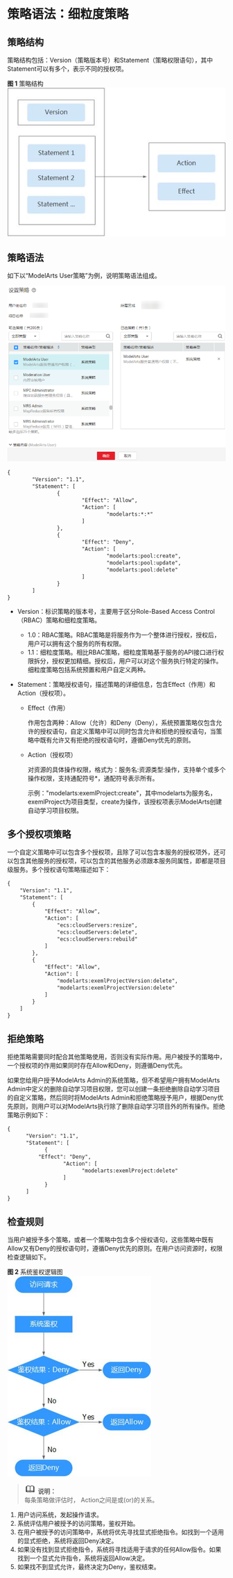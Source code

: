 # 策略语法：细粒度策略<a name="modelarts_23_0081"></a>

## 策略结构<a name="section19213979419"></a>

策略结构包括：Version（策略版本号）和Statement（策略权限语句），其中Statement可以有多个，表示不同的授权项。

**图 1**  策略结构<a name="fig19448177184118"></a>  
![](figures/策略结构.jpg "策略结构")

## 策略语法<a name="section321719715411"></a>

如下以“ModelArts User策略”为例，说明策略语法组成。

![](figures/zh-cn_image_0208256752.png)

```
{
        "Version": "1.1",
        "Statement": [
                {
                        "Effect": "Allow",
                        "Action": [
                                "modelarts:*:*"
                        ]
                },
                {
                        "Effect": "Deny",
                        "Action": [
                                "modelarts:pool:create",
                                "modelarts:pool:update",
                                "modelarts:pool:delete"
                        ]
                }
        ]
}
```

-   Version：标识策略的版本号，主要用于区分Role-Based Access Control（RBAC）策略和细粒度策略。
    -   1.0：RBAC策略。RBAC策略是将服务作为一个整体进行授权，授权后，用户可以拥有这个服务的所有权限。
    -   1.1：细粒度策略。相比RBAC策略，细粒度策略基于服务的API接口进行权限拆分，授权更加精细。授权后，用户可以对这个服务执行特定的操作。细粒度策略包括系统预置和用户自定义两种。

-   Statement：策略授权语句，描述策略的详细信息，包含Effect（作用）和Action（授权项）。
    -   Effect（作用）

        作用包含两种：Allow（允许）和Deny（Deny），系统预置策略仅包含允许的授权语句，自定义策略中可以同时包含允许和拒绝的授权语句，当策略中既有允许又有拒绝的授权语句时，遵循Deny优先的原则。

    -   Action（授权项）

        对资源的具体操作权限，格式为：服务名:资源类型:操作，支持单个或多个操作权限，支持通配符号\*，通配符号表示所有。

        示例："modelarts:exemlProject:create"，其中modelarts为服务名，exemlProject为项目类型，create为操作，该授权项表示ModelArts创建自动学习项目权限。



## 多个授权项策略<a name="section1228667174118"></a>

一个自定义策略中可以包含多个授权项，且除了可以包含本服务的授权项外，还可以包含其他服务的授权项，可以包含的其他服务必须跟本服务同属性，即都是项目级服务。多个授权语句策略描述如下：

```
{ 
    "Version": "1.1", 
    "Statement": [ 
        { 
            "Effect": "Allow", 
            "Action": [ 
                "ecs:cloudServers:resize", 
                "ecs:cloudServers:delete", 
                "ecs:cloudServers:rebuild" 
            ] 
        }, 
        { 
            "Effect": "Allow", 
            "Action": [ 
                "modelarts:exemlProjectVersion:delete", 
                "modelarts:exemlProjectVersion:delete" 
            ] 
        } 
    ] 
}
```

## 拒绝策略<a name="section202931774111"></a>

拒绝策略需要同时配合其他策略使用，否则没有实际作用。用户被授予的策略中，一个授权项的作用如果同时存在Allow和Deny，则遵循Deny优先。

如果您给用户授予ModelArts Admin的系统策略，但不希望用户拥有ModelArts Admin中定义的删除自动学习项目权限，您可以创建一条拒绝删除自动学习项目的自定义策略，然后同时将ModelArts Admin和拒绝策略授予用户，根据Deny优先原则，则用户可以对ModelArts执行除了删除自动学习项目外的所有操作。拒绝策略示例如下：

```
{ 
      "Version": "1.1", 
      "Statement": [ 
            { 
		  "Effect": "Deny", 
                  "Action": [ 
                        "modelarts:exemlProject:delete" 
                  ] 
            } 
      ] 
}
```

## 检查规则<a name="section17298117184116"></a>

当用户被授予多个策略，或者一个策略中包含多个授权语句，这些策略中既有Allow又有Deny的授权语句时，遵循Deny优先的原则。在用户访问资源时，权限检查逻辑如下。

**图 2**  系统鉴权逻辑图<a name="fig04511576415"></a>  
![](figures/系统鉴权逻辑图.jpg "系统鉴权逻辑图")

>![](public_sys-resources/icon-note.gif) **说明：**   
>每条策略做评估时， Action之间是或\(or\)的关系。  

1.  用户访问系统，发起操作请求。
2.  系统评估用户被授予的访问策略，鉴权开始。
3.  在用户被授予的访问策略中，系统将优先寻找显式拒绝指令。如找到一个适用的显式拒绝，系统将返回Deny决定。
4.  如果没有找到显式拒绝指令，系统将寻找适用于请求的任何Allow指令。如果找到一个显式允许指令，系统将返回Allow决定。
5.  如果找不到显式允许，最终决定为Deny，鉴权结束。

